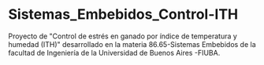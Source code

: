 # Sistemas_Embebidos_Control-ITH
Proyecto de "Control de estrés en ganado por índice de temperatura y humedad (ITH)" desarrollado en la materia 86.65-Sistemas Embebidos de la facultad de Ingeniería de la Universidad de Buenos Aires -FIUBA.
